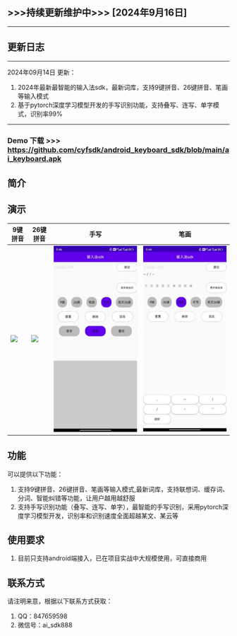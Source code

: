 ## >>>持续更新维护中>>> [2024年9月16日]
---
## 更新日志

---
2024年09月14日 更新：
1. 2024年最新最智能的输入法sdk，最新词库，支持9键拼音、26键拼音、笔画等输入模式
2. 基于pytorch深度学习模型开发的手写识别功能，支持叠写、连写、单字模式，识别率99%

---

### Demo 下载 >>> https://github.com/cyfsdk/android_keyboard_sdk/blob/main/ai_keyboard.apk

## 简介

## **演示**

| 9键拼音          | 26键拼音          | 手写            | 笔画            |
|---------------|----------------|---------------|---------------|
| ![](./9键.jpg) | ![](./26键.jpg) | ![](./手写.gif) | ![](./笔画.jpg) |


## 功能

可以提供以下功能：
1. 支持9键拼音、26键拼音、笔画等输入模式,最新词库，支持联想词、缓存词、分词、智能纠错等功能，让用户越用越舒服
2. 支持手写识别功能（叠写、连写、单字），最智能的手写识别，采用pytorch深度学习模型开发，识别率和识别速度全面超越某文、某云等


## 使用要求

1. 目前只支持android端接入，已在项目实战中大规模使用，可直接商用


## 联系方式

请注明来意，根据以下联系方式获取：
1. QQ：847659598
2. 微信号：ai_sdk888